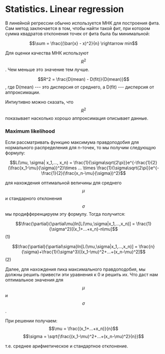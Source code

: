 # Statistics. Linear regression
  
В линейной регрессии обычно используется МНК для построения фита. Сам метод заключается в том, чтобы найти такой фит, при котором сумма квадратов отклонения точек от фита была бы минимальной:

$$\sum = \frac{(\bar{x} - x)^2}{n} \rightarrow min$$

Для оценки качества МНК используют $$R^2$$. Чем меньше это значение тем лучше. 

$$R^2 = \frac{D(mean) - D(fit)}{D(mean)}$$, где D(mean) --- это дисперсия от среднего, а D(fit) --- дисперсия от аппроксимации. 

Интиутивно можно сказать, что $$R^2$$ показывает насколько хорошо аппроксимация описывает данные. 

### Maximum likelihood

Если рассматривать функцию максимума правдоподобия для нормального распределения для n-точек, то мы получим следующую формулу:

$$L(\mu, \sigma| x_1,..., x_n) = \frac{1}{\sigma\sqrt{2\pi}}e^{-\frac{1}{2}(\frac{x_1-\mu}{\sigma})^2}\times ... \times \frac{1}{\sigma\sqrt{2\pi}}e^{-\frac{1}{2}(\frac{x_n-\mu}{\sigma})^2}$$

для нахождения оптимальной величины для среднего $$\mu$$ и стандарного отклонения $$\sigma$$ мы продифференцируем эту формулу. Тогда получится:

$$\frac{\partial}{\partial\mu}ln[L(\mu,\sigma|x_1,...,x_n)] = \frac{1}{\sigma^2}[(x_1+...+x_n)-n\mu]$$ (1)

$$\frac{\partial}{\partial\sigma}ln[L(\mu,\sigma|x_1,...,x_n)] = \frac{n}{\sigma}+\frac{1}{\sigma^3}[(x_1-\mu)^2+...+(x_n-\mu)^2]$$ (2)

Далее, для нахождения пика максимального правдоподобия, мы должны решить привести эти уравнения к 0 и решить их. Что даст нам оптимальное значения для $$\mu$$ и $$\sigma$$.

При решении получаем:
$$\mu = \frac{(x_1+...+x_n)}{n}$$
$$\sigma = \sqrt{\frac{(x_1-\mu)^2+...+(x_n-\mu)^2}{n}}$$

т.е. среднее арифметическое и стандартное отклонение.